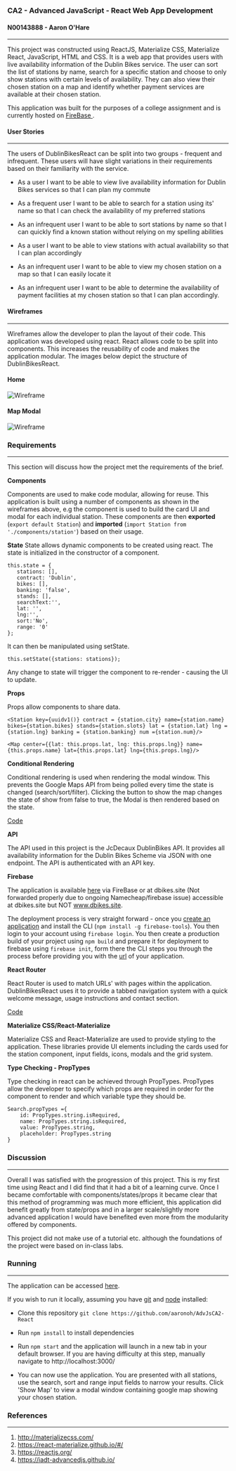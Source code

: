 ### CA2 - Advanced JavaScript - React Web App Development
#### N00143888 - Aaron O'Hare
---
This project was constructed using ReactJS, Materialize CSS, Materialize React, JavaScript, HTML and CSS.  It is a web app that provides users with live availability information of the Dublin Bikes service. The user can sort the list of stations by name, search for a specific station and choose to only show stations with certain levels of availability. They can also view their chosen station on a map and identify whether payment services are available at their chosen station.

This application was built for the purposes of a college assignment and is currently hosted on [FireBase ](https://dbikes-react-1523440340962.firebaseapp.com/ "ReactDublinBikes").

#### User Stories
---

The users of DublinBikesReact can be split into two groups - frequent and infrequent. These users will have slight variations in their requirements based on their familiarity with the service.

* As a user I want to be able to view live availability information for Dublin Bikes services so that I can plan my commute

* As a frequent user I want to be able to search for a station using its' name so that I can check the availability of my preferred stations

* As an infrequent user I want to be able to sort stations by name so that I can quickly find a known station without relying on my spelling abilities

* As a user I want to be able to view stations with actual availability so that I can plan accordingly

* As an infrequent user I want to be able to view my chosen station on a map so that I can easily locate it

* As an infrequent user I want to be able to determine the availability of payment facilities at my chosen station so that I can plan accordingly.

#### Wireframes
---

Wireframes allow the developer to plan the layout of their code. This application was developed using react. React allows code to be split into components. This increases the reusability of code and makes the application modular. The images below depict the structure of DublinBikesReact.

#### Home
![Wireframe](https://i.imgur.com/sFvhDvu.jpg)

#### Map Modal
![Wireframe](https://i.imgur.com/6GaTGeo.jpg)

### Requirements
---

This section will discuss how the project met the requirements of the brief.

**Components**

Components are used to make code modular, allowing for reuse. This application is built using a number of components as shown in the wireframes above, e.g the <Station/> component is used to build the card UI and modal for each individual station. These components are then **exported** (`export default Station`)
and **imported** (`import Station from './components/station'`) based on their usage.

**State**
State allows dynamic components to be created using react. The state is initialized in the constructor of a component.

 ```
this.state = {
    stations: [],
    contract: 'Dublin',
    bikes: [],
    banking: 'false',
    stands: [],
    searchText:'',
    lat: '',
    lng:'',
    sort:'No',
    range: '0'
};
```

It can then be manipulated using setState.

`this.setState({stations: stations});`

Any change to state will trigger the component to re-render - causing the UI to update.

**Props**

Props allow components to share data.

`<Station key={uuidv1()} contract = {station.city} name={station.name} bikes={station.bikes} stands={station.slots} lat = {station.lat} lng = {station.lng} banking = {station.banking} num ={station.num}/>`

`<Map center={{lat: this.props.lat, lng: this.props.lng}} name={this.props.name} lat={this.props.lat}
                      lng={this.props.lng}/>`

**Conditional Rendering**

Conditional rendering is used when rendering the modal window. This prevents the Google Maps API from being polled every time the state is changed (search/sort/filter). Clicking the button to show the map changes the state of show from false to true, the Modal is then rendered based on the state.

[Code](https://github.com/aaronoh/AdvJsCA2-React/blob/master/src/components/station.js)


**API**

The API used in this project is the JcDecaux DublinBikes API. It provides all availability information for the Dublin Bikes Scheme via JSON with one endpoint. The API is authenticated with an API key.

**Firebase**

The application is available [here](https://dbikes-react-1523440340962.firebaseapp.com/) via FireBase or at dbikes.site (Not forwarded properly due to ongoing Namecheap/firebase issue) accessible at dbikes.site but NOT www.dbikes.site.

The deployment process is very straight forward - once you [create an application](https://console.firebase.google.com/) and install the CLI (`npm install -g firebase-tools`). You then login to your account using `firebase login`. You then create a production build of your project using `npm build` and prepare it for deployment to firebase using `firebase init`, form there the CLI steps you through the process before providing you with the [url](https://dbikes-react-1523440340962.firebaseapp.com/) of your application.

**React Router**

React Router is used to match URLs' with pages within the application. DublinBikesReact uses it to provide a tabbed navigation system with a quick welcome message, usage instructions and contact section.

[Code](https://github.com/aaronoh/AdvJsCA2-React/blob/master/src/components/router.js)

**Materialize CSS/React-Materialize**

Materialize CSS and React-Materialize are used to provide styling to the application. These libraries provide UI elements including the cards used for the station component, input fields, icons, modals and the grid system.

**Type Checking - PropTypes**

Type checking in react can be achieved through PropTypes. PropTypes allow the developer to specify which props are required in order for the component to render and which variable type they should be.

```
Search.propTypes ={
    id: PropTypes.string.isRequired,
    name: PropTypes.string.isRequired,
    value: PropTypes.string,
    placeholder: PropTypes.string
}
```


### Discussion
---

Overall I was satisfied with the progression of this project. This is my first time using React and I did find that it had a bit of a learning curve. Once I became comfortable with components/states/props it became clear that this method of programming was much more efficient, this application did benefit greatly from state/props and in a larger scale/slightly more advanced application I would have benefited even more from the modularity offered by components.

This project did not make use of a tutorial etc. although the foundations of the project were based on in-class labs.


### Running
---

The application can be accessed  [here](https://dbikes-react-1523440340962.firebaseapp.com/).


If you wish to run it locally, assuming you have [git](https://git-scm.com/) and [node](https://nodejs.org/en/) installed:

* Clone this repository `git clone https://github.com/aaronoh/AdvJsCA2-React`

* Run `npm install` to install dependencies

* Run `npm start` and the application will launch in a new tab in your default browser. If you are having difficulty at this step, manually navigate to http://localhost:3000/

* You can now use the application. You are presented with all stations, use the search, sort and range input fields to narrow your results. Click 'Show Map' to view a modal window containing google map showing your chosen station.

### References
---

1. http://materializecss.com/
2. https://react-materialize.github.io/#/
3. https://reactjs.org/
4. https://iadt-advancedjs.github.io/

